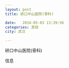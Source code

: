 ```yaml
--- 
layout: post 
title: 硚口中山医院(骨科)

date:   2016-05-03 13:39:56 
categories: 其他  
city: 武汉
  
--- 
```

   
硚口中山医院(骨科)

信息

